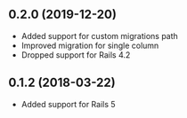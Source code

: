 ## 0.2.0 (2019-12-20)

- Added support for custom migrations path
- Improved migration for single column
- Dropped support for Rails 4.2

## 0.1.2 (2018-03-22)

- Added support for Rails 5
